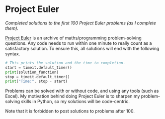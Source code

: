 # Project Euler
*Completed solutions to the first 100 Project Euler problems (as I complete them).*

[Project Euler](https://projecteuler.net/) is an archive of maths/programming problem-solving questions. Any code needs to run within one minute to really count as a satisfactory solution. To ensure this, all solutions will end with the following syntax.

```Python
# This prints the solution and the time to completion.
start = timeit.default_timer()
print(solution_function)
stop = timeit.default_timer()
print("Time:", stop - start)
```

Problems can be solved with or without code, and using any tools (such as Excel). My motivation behind doing Project Euler is to sharpen my problem-solving skills in Python, so my solutions will be code-centric.

Note that it is forbidden to post solutions to problems after 100.
